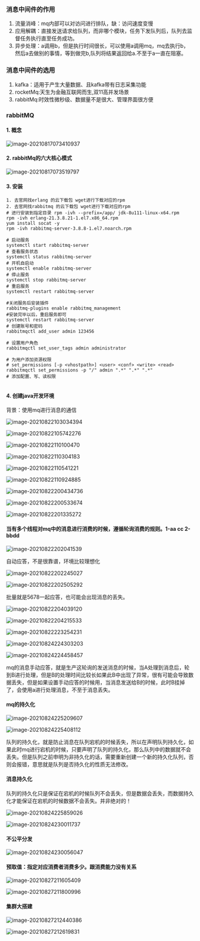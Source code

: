 ### 消息中间件的作用

1. 流量消峰：mq内部可以对访问进行排队，缺：访问速度变慢
2. 应用解耦：直接发送请求给队列，而非哪个模块，任务下发队列后，队列去监督任务执行直至任务成功。
3. 异步处理：a调用b，但是执行时间很长，可以使用a调用mq，mq去执行b，然后a去做别的事情，等到做完b,队列将结果返回给a.不至于a一直在阻塞。

### 消息中间件的选用

1. kafka：适用于产生大量数据、且kafka带有日志采集功能
2. rocketMq:天生为金融互联网而生,双11高并发场景
3. rabbitMq:时效性微秒级、数据量不是很大、管理界面很方便

### rabbitMQ

#### 1. 概念

![image-20210817073410937](C:\Users\19586\AppData\Roaming\Typora\typora-user-images\image-20210817073410937.png)

#### 2. rabbitMq的六大核心模式

![image-20210817073519797](C:\Users\19586\AppData\Roaming\Typora\typora-user-images\image-20210817073519797.png)

#### 3. 安装

```shell
1. 去官网找erlang 的云下载包 wget进行下载对应的rpm
2. 去官网找rabbitmq 的云下载包 wget进行下载对应的rpm
# 进行安装到指定目录 rpm -ivh --prefix=/app/ jdk-8u111-linux-x64.rpm
rpm -ivh erlang-21.3.8.21-1.el7.x86_64.rpm
yum install socat -y
rpm -ivh rabbitmq-server-3.8.8-1.el7.noarch.rpm

# 启动服务
systemctl start rabbitmq-server
# 查看服务状态
systemctl status rabbitmq-server
# 开机自启动
systemctl enable rabbitmq-server
# 停止服务
systemctl stop rabbitmq-server
# 重启服务
systemctl restart rabbitmq-server

#关闭服务后安装插件
rabbitmq-plugins enable rabbitmq_management
#安装完毕以后，重启服务即可
systemctl restart rabbitmq-server
# 创建账号和密码
rabbitmqctl add_user admin 123456

# 设置用户角色
rabbitmqctl set_user_tags admin administrator

# 为用户添加资源权限
# set_permissions [-p <vhostpath>] <user> <conf> <write> <read>
rabbitmqctl set_permissions -p "/" admin ".*" ".*" ".*"
# 添加配置、写、读权限
 

```

#### 4. 创建java开发环境

背景：使用mq进行消息的通信

![image-20210822103034394](C:\Users\19586\AppData\Roaming\Typora\typora-user-images\image-20210822103034394.png)

![image-20210822105742276](C:\Users\19586\AppData\Roaming\Typora\typora-user-images\image-20210822105742276.png)

![image-20210822110100470](C:\Users\19586\AppData\Roaming\Typora\typora-user-images\image-20210822110100470.png)

![image-20210822110304183](C:\Users\19586\AppData\Roaming\Typora\typora-user-images\image-20210822110304183.png)

![image-20210822110541221](C:\Users\19586\AppData\Roaming\Typora\typora-user-images\image-20210822110541221.png)

![image-20210822110924885](C:\Users\19586\AppData\Roaming\Typora\typora-user-images\image-20210822110924885.png)

![image-20210822200434736](C:\Users\19586\AppData\Roaming\Typora\typora-user-images\image-20210822200434736.png)

![image-20210822200533674](C:\Users\19586\AppData\Roaming\Typora\typora-user-images\image-20210822200533674.png)

![image-20210822201335272](C:\Users\19586\AppData\Roaming\Typora\typora-user-images\image-20210822201335272.png)

#### 当有多个线程对mq中的消息进行消费的时候，遵循轮询消费的规则。1-aa cc 2-bbdd

![image-20210822202041539](C:\Users\19586\AppData\Roaming\Typora\typora-user-images\image-20210822202041539.png)

自动应答，不是很靠谱，环境比较理想化

![image-20210822202245027](C:\Users\19586\AppData\Roaming\Typora\typora-user-images\image-20210822202245027.png)

![image-20210822202505292](C:\Users\19586\AppData\Roaming\Typora\typora-user-images\image-20210822202505292.png)

批量就是5678一起应答，也可能会出现消息的丢失。

![image-20210822204039120](C:\Users\19586\AppData\Roaming\Typora\typora-user-images\image-20210822204039120.png)

![image-20210822204215533](C:\Users\19586\AppData\Roaming\Typora\typora-user-images\image-20210822204215533.png)

![image-20210822223254231](C:\Users\19586\AppData\Roaming\Typora\typora-user-images\image-20210822223254231.png)

![image-20210824224303203](C:\Users\19586\AppData\Roaming\Typora\typora-user-images\image-20210824224303203.png)

![image-20210824224458457](C:\Users\19586\AppData\Roaming\Typora\typora-user-images\image-20210824224458457.png)

mq的消息手动应答，就是生产这轮询的发送消息的时候，当A处理到消息后，轮到B进行处理，但是B的处理时间比较长如果此B中出现了异常，很有可能会导致数据丢失，但是如果设置手动应答的时候用，当消息发送给B的时候，此时B挂掉了，会使用a进行处理消息，不至于消息丢失。

#### mq的持久化

![image-20210824225209607](C:\Users\19586\AppData\Roaming\Typora\typora-user-images\image-20210824225209607.png)

![image-20210824225408112](C:\Users\19586\AppData\Roaming\Typora\typora-user-images\image-20210824225408112.png)

队列的持久化，就是防止消息在队列宕机的时候丢失，所以在声明队列持久化，如果此时mq进行宕机的时候，只要声明了队列的持久化，那么队列中的数据就不会丢失。但是队列之前申明为非持久化的话，需要重新创建一个新的持久化队列，否则会报错，意思就是队列是否持久化的性质无法修改。



#### 消息持久化

队列的持久化只是保证在宕机的时候队列不会丢失，但是数据会丢失，而数据持久化才能保证在宕机的时候数据不会丢失。并非绝对的！

![image-20210824225859026](C:\Users\19586\AppData\Roaming\Typora\typora-user-images\image-20210824225859026.png)

![image-20210824230011737](C:\Users\19586\AppData\Roaming\Typora\typora-user-images\image-20210824230011737.png)

#### 不公平分发

![image-20210824230056047](C:\Users\19586\AppData\Roaming\Typora\typora-user-images\image-20210824230056047.png)

#### 预取值：指定对应消费者消费多少。跟消费能力没有关系

![image-20210827211605409](C:\Users\19586\AppData\Roaming\Typora\typora-user-images\image-20210827211605409.png)

![image-20210827211800996](C:\Users\19586\AppData\Roaming\Typora\typora-user-images\image-20210827211800996.png)

#### 集群大搭建

![image-20210827212440386](C:\Users\19586\AppData\Roaming\Typora\typora-user-images\image-20210827212440386.png)

![image-20210827212619831](C:\Users\19586\AppData\Roaming\Typora\typora-user-images\image-20210827212619831.png)
